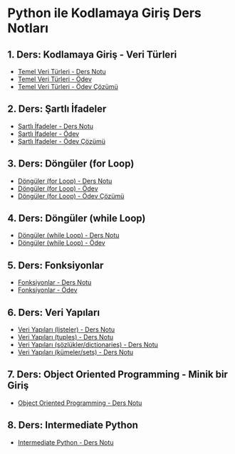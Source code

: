 # Python ile Kodlamaya Giriş Ders Notları

## 1. Ders: Kodlamaya Giriş - Veri Türleri
- <a href="1. Ders - Giriş/1. Kodlamaya Giriş - Veri Türleri.ipynb">Temel Veri Türleri - Ders Notu</a>
- <a href="1. Ders - Giriş/1. Ödev - Kodlamaya Giriş - Veri Türleri.ipynb">Temel Veri Türleri - Ödev</a>
- <a href="1. Ders - Giriş/1. Ödev Çözüm.ipynb">Temel Veri Türleri - Ödev Çözümü</a>

## 2. Ders: Şartlı İfadeler
- <a href="2. Ders - Şartlı İfadeler/2. Şartlı İfadeler (Conditional Statements if-elif-else).ipynb">Şartlı İfadeler - Ders Notu</a>
- <a href="2. Ders - Şartlı İfadeler/Alıştırmalar - 2. Şartlı İfadeler (Conditional Statements if-elif-else)">Şartlı İfadeler - Ödev</a>
- <a href="2. Ders - Şartlı İfadeler/2. Şartlı İfadeler (Conditional Statements if-elif-else).ipynb">Şartlı İfadeler - Ödev Çözümü</a>


## 3. Ders: Döngüler (for Loop)
- <a href="3. Ders - Döngüler (for Loop)\3. Döngüler (for loops).ipynb">Döngüler (for Loop) - Ders Notu</a>
- <a href="3. Ders - Döngüler (for Loop)\Alıştırmalar - 3. Döngüler (for loops).ipynb">Döngüler (for Loop) - Ödev</a>
- <a href="3. Ders - Döngüler (for Loop)\[Çözüm] Alıştırmalar - 3. Döngüler (for loops).ipynb">Döngüler (for Loop) - Ödev Çözümü</a>

## 4. Ders: Döngüler (while Loop)
- <a href="4. Ders - Döngüler (while Loop)\4. Döngüler (while loop) ve Birtakım Harika İşler.ipynb">Döngüler (while Loop) - Ders Notu</a>
- <a href="4. Ders - Döngüler (while Loop)\Alıştırmalar 4. Döngüler (while loops).ipynb">Döngüler (while Loop) - Ödev</a>


## 5. Ders: Fonksiyonlar
- <a href="5. Ders - Fonksiyonlar\5. Fonksiyonlara Giriş.ipynb">Fonksiyonlar - Ders Notu</a>
- <a href="5. Ders - Fonksiyonlar\Alıştırmalar 5. Fonksiyonlara Giriş.ipynb">Fonksiyonlar - Ödev</a>


## 6. Ders: Veri Yapıları
- <a href="6. Ders - Veri Yapıları\6.1. Veri Yapıları - Listeler (Data Structures-Lists).ipynb">Veri Yapıları (listeler) - Ders Notu</a>
- <a href="6. Ders - Veri Yapıları\6.2. Veri Yapıları - Tuples (Data Types - Tuples).ipynb">Veri Yapıları (tuples) - Ders Notu</a>
- <a href="6. Ders - Veri Yapıları\6.3. Veri Yapıları - Sözlükler (Data Structures - Dictionaries).ipynb">Veri Yapıları (sözlükler/dictionaries) - Ders Notu</a>
- <a href="6. Ders - Veri Yapıları\6.4. Veri Yapıları - Kümeler (Data Structures-Sets).ipynb">Veri Yapıları (kümeler/sets) - Ders Notu</a>

## 7. Ders: Object Oriented Programming - Minik bir Giriş
- <a href="7. Ders - Object Oriented Programming Giriş\7. Object Oriented Programming Giriş.ipynb">Object Oriented Programming - Ders Notu</a>

## 8. Ders: Intermediate Python
- <a href="8. Ders - Intermediate Python\8. Intermediate Python.ipynb">Intermediate Python - Ders Notu</a>
